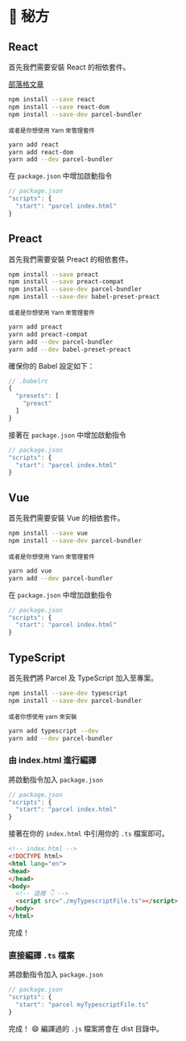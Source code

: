 # 🍰 秘方

## React

首先我們需要安裝 React 的相依套件。

[部落格文章](http://blog.jakoblind.no/react-parcel/)

```bash
npm install --save react
npm install --save react-dom
npm install --save-dev parcel-bundler
```

<sub>或者是你想使用 Yarn 來管理套件</sub>

```bash
yarn add react
yarn add react-dom
yarn add --dev parcel-bundler
```

在 `package.json` 中增加啟動指令

```javascript
// package.json
"scripts": {
  "start": "parcel index.html"
}
```

## Preact

首先我們需要安裝 Preact 的相依套件。

```bash
npm install --save preact
npm install --save preact-compat
npm install --save-dev parcel-bundler
npm install --save-dev babel-preset-preact
```

<sub>或者是你想使用 Yarn 來管理套件</sub>

```bash
yarn add preact
yarn add preact-compat
yarn add --dev parcel-bundler
yarn add --dev babel-preset-preact
```

確保你的 Babel 設定如下：

```javascript
// .babelrc
{
  "presets": [
    "preact"
  ]
}
```

接著在 `package.json` 中增加啟動指令

```javascript
// package.json
"scripts": {
  "start": "parcel index.html"
}
```

## Vue

首先我們需要安裝 Vue 的相依套件。

```bash
npm install --save vue
npm install --save-dev parcel-bundler
```

<sub>或者是你想使用 Yarn 來管理套件</sub>

```bash
yarn add vue
yarn add --dev parcel-bundler
```

在 `package.json` 中增加啟動指令

```javascript
// package.json
"scripts": {
  "start": "parcel index.html"
}
```

## TypeScript

首先我們將 Parcel 及 TypeScript 加入至專案。

```bash
npm install --save-dev typescript
npm install --save-dev parcel-bundler
```

<sub>或者你想使用 yarn 來安裝</sub>

```bash
yarn add typescript --dev
yarn add --dev parcel-bundler
```

### 由 index.html 進行編譯

將啟動指令加入 `package.json`

```javascript
// package.json
"scripts": {
  "start": "parcel index.html"
}
```

接著在你的 `index.html` 中引用你的 `.ts` 檔案即可。

```html
<!-- index.html -->
<!DOCTYPE html>
<html lang="en">
<head>
</head>
<body>
  <!-- 這裡 👇 -->
  <script src="./myTypescriptFile.ts"></script>
</body>
</html>
```

完成！

### 直接編譯 `.ts` 檔案

將啟動指令加入 `package.json`

```javascript
// package.json
"scripts": {
  "start": "parcel myTypescriptFile.ts"
}
```

完成！ 😄 編譯過的 `.js` 檔案將會在 dist 目錄中。
